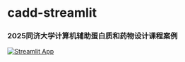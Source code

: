 # cadd-streamlit

### 2025同济大学计算机辅助蛋白质和药物设计课程案例


[![Streamlit App](https://static.streamlit.io/badges/streamlit_badge_black_white.svg)](https://cadd-app-2025.streamlit.app/)
